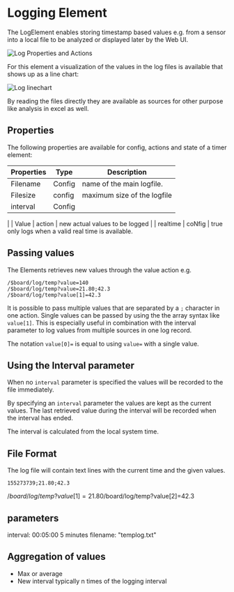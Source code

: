 # Logging Element

The LogElement enables storing timestamp based values e.g. from a sensor into a local file to be analyzed or displayed later by the Web UI.

![Log Properties and Actions](logapi.png)


For this element a visualization of the values in the log files is available that shows up as a line chart:

![Log linechart](logchart.png)

By reading the files directly they are available as sources for other purpose like analysis in excel as well.


## Properties

The following properties are available for config, actions and state of a timer element:

| Properties   | Type   | Description                                              |
| ------------ | ------ | -------------------------------------------------------- |
| Filename | Config | name of the main logfile.   |
| Filesize | config | maximum size of the logfile
| interval     | Config |             |
|
| Value | action | new actual values to be logged |
| realtime | coNfig | true only logs when a valid real time is available.

## Passing values

The Elements retrieves new values through the value action e.g.

```text
/$board/log/temp?value=140
/$board/log/temp?value=21.80;42.3
/$board/log/temp?value[1]=42.3
```

It is possible to pass multiple values that are separated by a `;` character in one action. Single values can be passed by using the the array syntax like `value[1]`. This is especially useful in combination with the interval parameter to log values from multiple sources in one log record.

The notation `value[0]=` is equal to using `value=` with a single value.

## Using the Interval parameter

When no `interval` parameter is specified the values will be recorded to the file immediately.

By specifying an `interval` parameter the values are kept as the current values.
The last retrieved value during the interval will be recorded when the interval has ended.

The interval is calculated from the local system time.

## File Format

The log file will contain text lines with the current time and the given values.

```text
155273739;21.80;42.3
```

/$board/log/temp?value[1]=21.80
/$board/log/temp?value[2]=42.3

## parameters

interval: 00:05:00 5 minutes
filename: "templog.txt"


## Aggregation of values

* Max or average
* New interval typically n times of the logging interval
